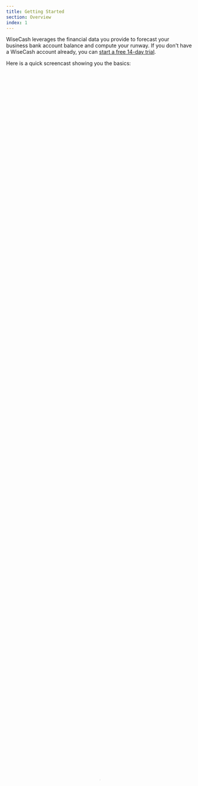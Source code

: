 ```yaml
---
title: Getting Started
section: Overview
index: 1
---
```


WiseCash leverages the financial data you provide to forecast your business bank account balance and compute your runway. If you don't have a WiseCash account already, you can [start a free 14-day trial](/users/sign_up).

Here is a quick screencast showing you the basics:

<div style="margin-top: 1em; margin-bottom: 1em; padding: 1em;">
<video style="width: 100%; height: 100%;" controls poster="{{ site.baseurl }}/assets/intro-screencast.jpg">
  <source src="{{ site.baseurl }}/assets/intro-screencast.360p.mp4" type="video/mp4">
  Your browser does not support the video tag.
</video>
</div>

Now how to build your own forecast in practice? Read on:

## Make an Inventory of your transactions

Before feeding any data into WiseCash, take a moment to make an inventory of the expenses and income that your business runs on. Useful data about this is can be found in:

* Upcoming payments from your revenue sources (consulting, products etc.).
* Upcoming planned taxes schedule.
* Your last bank receipts (especially useful to detect repeat transactions).
* Our list of [commonly found repeat transactions in a business,Common Business Expenses & Income].

You do not have to chase every little transaction to get an accurate forecast: instead, make sure to think about all medium-to-large upcoming transactions.

## Enter your planned expenses and income

Using [repeat transactions,Setting up a Recurring Transaction] as often as possible (in order to reduce future updating work), enter your planned expenses and income using the entry form.

When in doubt, adopt a **conservative stance**: over-estimate expenses and under-estimate income.

Use the [auto-mark-as-paid,Marking Transactions as Paid] feature to reduce future updating work on your forecast.

<div class='alert alert-info' role='alert'>
  <i class="fa fa-warning"></i> Focus on the large transactions first. You will get a 95%-accurate forecast in limited time this way. Also, there is not much need to back-fill your past data. Instead, focus on getting upcoming transactions right.
</div>

## Forecast your cash-flow

Once the forecast data is ready, you can:

* [Forecast your business bank-account balance, Balance Forecast & Runway Estimation] (up to one year in advance).
* Track and forecast your [yearly income goal,Yearly Income Tracking] (including planned & paid income transactions).
* Visualize a [monthly-breakdown] of profits, expenses and income.
* Zoom into a [specific account,Account Overview] to verify upcoming transactions.
